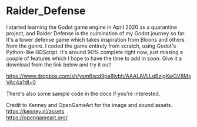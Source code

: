 # Raider_Defense

I started learning the Godot game engine in April 2020 as a quarantine project, and Raider Defense is the culmination of my Godot journey so far. It's a tower defense game which takes inspiration from Bloons and others from the genre. I coded the game entirely from scratch, using Godot's Python-like GDScript. It's around 90% complete right now, just missing a couple of features which I hope to have the time to add in soon. Give it a download from the link below and try it out!

https://www.dropbox.com/sh/ysm6scd9pa8lvbh/AAALAVLLqBzigKwGV8MsVAc4a?dl=0

There's also some sample code in the docs if you're interested.

Credit to Kenney and OpenGameArt for the image and sound assets.  
https://kenney.nl/assets  
https://opengameart.org/
